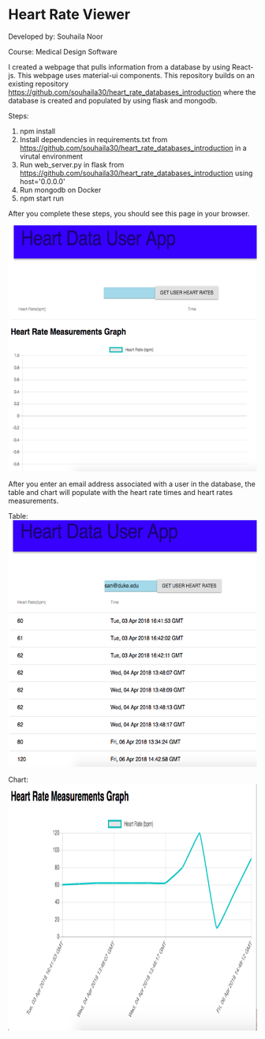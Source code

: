# Heart Rate Viewer

Developed by: Souhaila Noor

Course: Medical Design Software

I created a webpage that pulls information from a database by using React-js. This webpage uses material-ui components. 
This repository builds on an existing repository https://github.com/souhaila30/heart_rate_databases_introduction where the database is created and populated by using flask and mongodb. 

Steps:
1. npm install
2. Install dependencies in requirements.txt from https://github.com/souhaila30/heart_rate_databases_introduction in a virutal environment
3. Run web_server.py in flask from https://github.com/souhaila30/heart_rate_databases_introduction using host='0.0.0.0'
4. Run mongodb on Docker 
5. npm start run

After you complete these steps, you should see this page in your browser. 

<img src="hr_page.png" height="500px"/> 

After you enter an email address associated with a user in the database, the table and chart will populate with the heart rate times and heart rates measurements.

Table:
<img src="hr_table.png" height="500px"/> 


Chart:
<img src="hr_chart.png" height="500px"/> 
